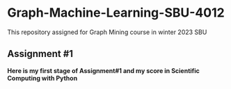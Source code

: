 # Graph-Machine-Learning-SBU-4012
This repository assigned for Graph Mining course in winter 2023 SBU
## Assignment #1
**Here is my first stage of Assignment#1 and my score in Scientific Computing with Python**
